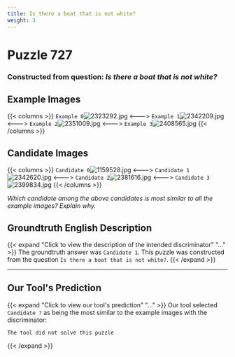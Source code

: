```yaml
---
title: Is there a boat that is not white?
weight: 3
---
```


# Puzzle 727
### Constructed from question: _Is there a boat that is not white?_


## Example Images
{{< columns >}}
`Example 0`![2323292.jpg](/gqa_images/2323292.jpg)
<--->
`Example 1`![2342209.jpg](/gqa_images/2342209.jpg)
<--->
`Example 2`![2351009.jpg](/gqa_images/2351009.jpg)
<--->
`Example 3`![2408565.jpg](/gqa_images/2408565.jpg)
{{< /columns >}}

## Candidate Images
{{< columns >}}
`Candidate 0`![1159528.jpg](/gqa_images/1159528.jpg)
<--->
`Candidate 1`![2342620.jpg](/gqa_images/2342620.jpg)
<--->
`Candidate 2`![2381616.jpg](/gqa_images/2381616.jpg)
<--->
`Candidate 3`![2399834.jpg](/gqa_images/2399834.jpg)
{{< /columns >}}

*Which candidate among the above candidates is most similar to all the example images? Explain why.*

## Groundtruth English Description

{{< expand "Click to view the description of the intended discriminator" "..." >}}
The groundtruth answer was `Candidate 1`. This puzzle was constructed from the question `Is there a boat that is not white?`.
{{< /expand >}}

---

## Our Tool's Prediction

{{< expand "Click to view our tool's prediction" "..." >}}
Our tool selected `Candidate ?` as being the most similar to the example images with the discriminator:
```plaintext
The tool did not solve this puzzle
```
{{< /expand >}}

